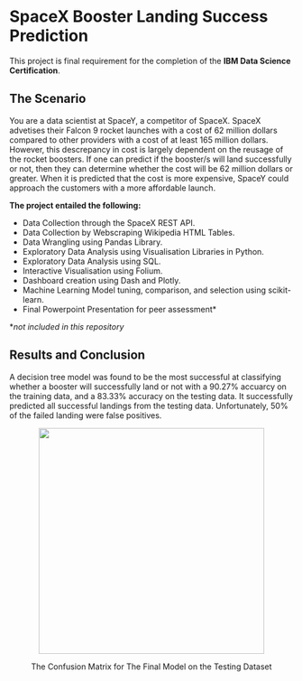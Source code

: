# SpaceX Booster Landing Success Prediction
This project is final requirement for the completion of the **IBM Data Science Certification**. 
## The Scenario
You are a data scientist at SpaceY, a competitor of SpaceX. SpaceX advetises their Falcon 9 rocket launches with a cost of 62 million dollars compared to other providers with a cost of at least 165 million dollars. However, this descrepancy in cost is largely dependent on the reusage of the rocket boosters. If one can predict if the booster/s will land successfully or not, then they can determine whether the cost will be 62 million dollars or greater. When it is predicted that the cost is more expensive, SpaceY could approach the customers with a more affordable launch.

**The project entailed the following:**
- Data Collection through the SpaceX REST API.
- Data Collection by Webscraping Wikipedia HTML Tables.
- Data Wrangling using Pandas Library.
- Exploratory Data Analysis using Visualisation Libraries in Python.
- Exploratory Data Analysis using SQL.
- Interactive Visualisation using Folium.
- Dashboard creation using Dash and Plotly.
- Machine Learning Model tuning, comparison, and selection using scikit-learn.
- Final Powerpoint Presentation for peer assessment*

**not included in this repository*

## Results and Conclusion
A decision tree model was found to be the most successful at classifying whether a booster will successfully land or not with a 90.27% accuarcy on the training data, and a 83.33% accuracy on the testing data. It successfully predicted all successful landings from the testing data. Unfortunately, 50% of the failed landing were false positives.

<p align="center">
  <img width="400" height="400" src="https://github.com/Quantanovo/SpaceX-Booster-Landing-Success-Prediction/blob/main/Decision_Tree_Confusion_Matrix.png">
</p>
<p align="center">The Confusion Matrix for The Final Model on the Testing Dataset</p>
